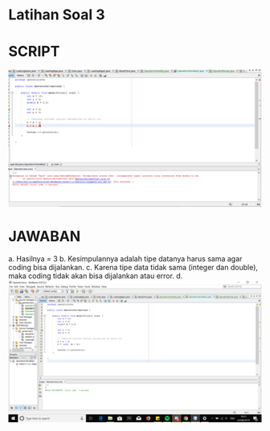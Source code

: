 # Latihan Soal 3

# SCRIPT

![Alt Text](https://github.com/christianykyo/Jobsheet5/blob/master/SS%20Lat%20Soal%203%20(F).png)

# JAWABAN

a. Hasilnya = 3
b. Kesimpulannya adalah tipe datanya harus sama agar coding bisa dijalankan.
c. Karena tipe data tidak sama (integer dan double), maka coding tidak akan bisa dijalankan atau error.
d. ![Alt Text](https://github.com/christianykyo/Jobsheet5/blob/master/SS%20Lat%20Soal%203%20(T).png)

